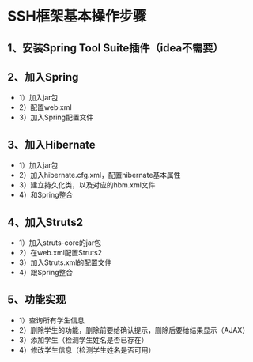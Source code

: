SSH框架基本操作步骤
=======
## 1、安装Spring Tool Suite插件（idea不需要）
## 2、加入Spring
* 1）加入jar包
* 2）配置web.xml
* 3）加入Spring配置文件
## 3、加入Hibernate
* 1）加入jar包
* 2）加入hibernate.cfg.xml，配置hibernate基本属性
* 3）建立持久化类，以及对应的hbm.xml文件
* 4）和Spring整合
## 4、加入Struts2
* 1）加入struts-core的jar包
* 2）在web.xml配置Struts2
* 3）加入Struts.xml的配置文件
* 4）跟Spring整合
## 5、功能实现
* 1）查询所有学生信息
* 2）删除学生的功能，删除前要给确认提示，删除后要给结果显示（AJAX）
* 3）添加学生（检测学生姓名是否已存在）
* 4）修改学生信息（检测学生姓名是否可用）